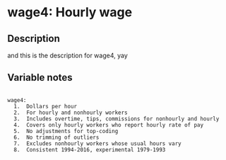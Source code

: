 # wage4: Hourly wage
## Description
and this is the description for wage4, yay
## Variable notes
```eval_rst

wage4:
  1.  Dollars per hour
  2.  For hourly and nonhourly workers
  3.  Includes overtime, tips, commissions for nonhourly and hourly
  4.  Covers only hourly workers who report hourly rate of pay
  5.  No adjustments for top-coding
  6.  No trimming of outliers
  7.  Excludes nonhourly workers whose usual hours vary
  8.  Consistent 1994-2016, experimental 1979-1993

```
